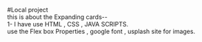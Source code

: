 #Local project
<br>
this is about the Expanding cards-- 
<br>
1- I have use HTML , CSS , JAVA SCRIPTS. 
<br>
use the Flex box Properties , google font , usplash site for images. 